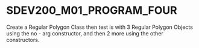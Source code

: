 # SDEV200_M01_PROGRAM_FOUR
Create a Regular Polygon Class then test is with 3 Regular Polygon Objects using the no - arg constructor, and then 2 more using the other constructors.
